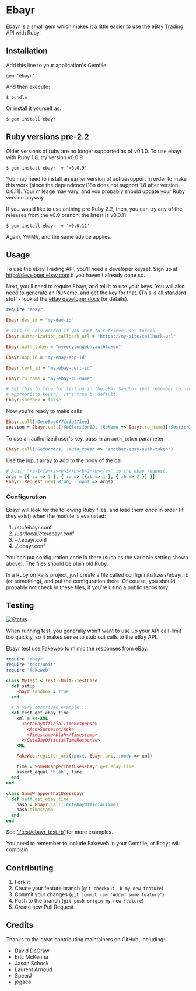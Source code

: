 # Ebayr

Ebayr is a small gem which makes it a little easier to use the eBay Trading API
with Ruby.

## Installation

Add this line to your application's Gemfile:

    gem 'ebayr'

And then execute:

    $ bundle

Or install it yourself as:

    $ gem install ebayr

## Ruby versions pre-2.2

Older versions of ruby are no longer supported as of v0.1.0. To use ebayr
with Ruby 1.8, try version v0.0.9.

    $ gem install ebayr -v '=0.0.9'

You may need to install an earlier version of activesupport in order to make
this work (since the dependency i18n does not support 1.8 after version
0.6.11). Your mileage may vary, and you probably should update your Ruby
version anyway.

If you would like to use anthing pre Ruby 2.2, then, you can try any of the
releases from the v0.0 branch; the latest is v0.0.11

    $ gem install ebayr -v '=0.0.11'

Again, YMMV, and the same advice applies.

## Usage

To use the eBay Trading API, you'll need a developer keyset. Sign up at
http://developer.ebay.com if you haven't already done so.

Next, you'll need to require Ebayr, and tell it to use your keys. You will also
need to generate an RUName, and get the key for that. (This is all standard
stuff - look at the [eBay developer docs][1] for details).

```ruby
require 'ebayr'

Ebayr.dev_id = "my-dev-id"

# This is only needed if you want to retrieve user tokens
Ebayr.authorization_callback_url = "https://my-site/callback-url"

Ebayr.auth_token = "myverylongebayauthtoken"

Ebayr.app_id = "my-ebay-app-id"

Ebayr.cert_id = "my-ebay-cert-id"

Ebayr.ru_name = "my-ebay-ru-name"

# Set this to true for testing in the eBay Sandbox (but remember to use the
# appropriate keys!). It's true by default.
Ebayr.sandbox = false
```

Now you're ready to make calls
```ruby
Ebayr.call(:GeteBayOfficialTime)
session = Ebayr.call(:GetSessionID, :RuName => Ebayr.ru_name)[:SessionID]
```

To use an authorized user's key, pass in an `auth_token` parameter
```ruby
Ebayr.call(:GetOrders, :auth_token => "another-ebay-auth-token")
```

Use the input array to add to the body of the call
```ruby
# Adds: "<a>1</a><a><b>1</b><b>2</b></a>" to the ebay request.
args = [{ :a => 1 }, { :a => [{:b => 1 }, { :b => 2 }] }]
Ebayr::Request.new(:Blah, :input => args)
```

### Configuration

Ebayr will look for the following Ruby files, and load them *once* in order (if
they exist) when the module is evaluated:

1. /etc/ebayr.conf
2. /usr/local/etc/ebayr.conf
3. ~/.ebayr.conf
4. ./.ebayr.conf

You can put configuration code in there (such as the variable setting shown
above). The files should be plain old Ruby.

In a Ruby on Rails project, just create a file called
config/initializers/ebayr.rb (or something), and put the configuration there. Of
course, you should probably not check in these files, if you're using a public
repository.

## Testing

[![Status](https://travis-ci.org/bjjb/ebayr.png?branch=master)](https://travis-ci.org/bjjb/ebayr)

When running test, you generally won't want to use up your API call-limit too
quickly, so it makes sense to stub out calls to the eBay API.

Ebayr test use [Fakeweb][2] to mimic the responses from eBay.

```ruby
require 'ebayr'
require 'test/unit'
require 'fakeweb'

class MyTest < Test::Unit::TestCase
  def setup
    Ebayr.sandbox = true
  end

  # A very contrived example...
  def test_get_ebay_time
    xml = <<-XML
      <GeteBayOfficialTimeResponse>
        <Ack>Success</Ack>
        <Timestamp>blah</Timestamp>
      </GeteBayOfficialTimeResponse>
    XML

    FakeWeb.register_uri(:post, Ebayr.uri, :body => xml)

    time = SomeWrapperThatUsesEbayr.get_ebay_time
    assert_equal 'blah', time
  end
end

class SomeWrapperThatUsesEbayr
  def self.get_ebay_time
    hash = Ebayr.call(:GeteBayOfficialTime)
    hash.timestamp
  end
end
```

See ['./test/ebayr_test.rb'](test/ebayr_test.rb) for more examples.

You need to remember to include Fakeweb in your Gemfile, or Ebayr will complain.

## Contributing

1. Fork it
2. Create your feature branch (`git checkout -b my-new-feature`)
3. Commit your changes (`git commit -am 'Added some feature'`)
4. Push to the branch (`git push origin my-new-feature`)
5. Create new Pull Request

## Credits

Thanks to the great contributing maintainers on GitHub, including:
- David DeGraw
- Eric McKenna
- Jason Schock
- Laurent Arnoud
- SpeerJ
- jogaco

[1]: http://developer.ebay.com
[2]: http://fakeweb.rubyforge.org
